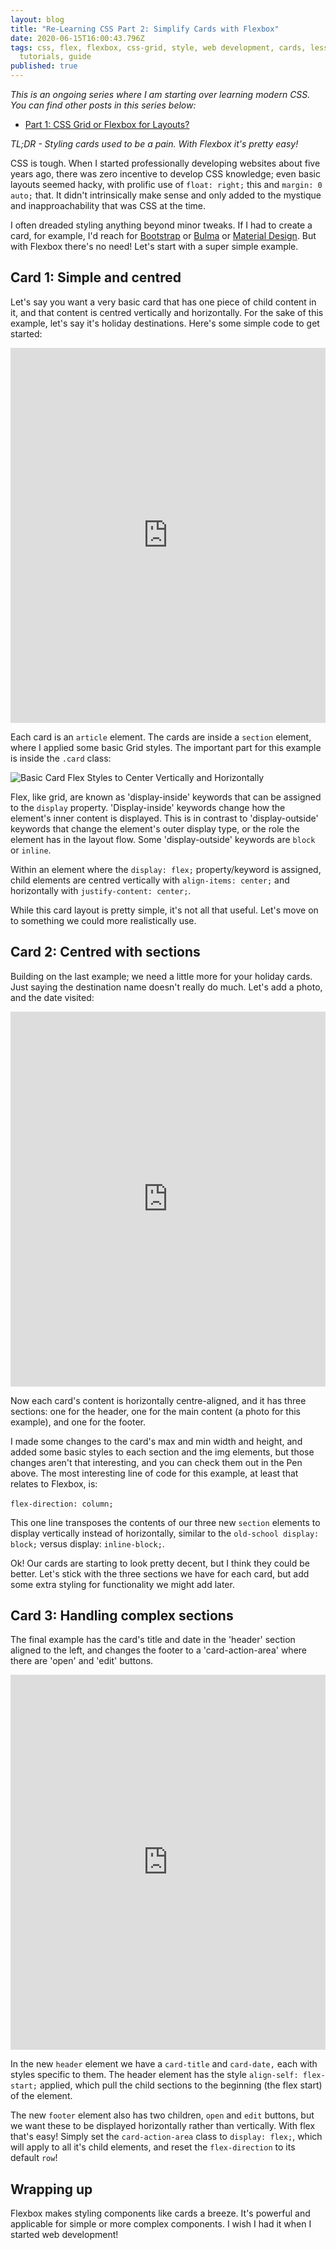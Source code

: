 ```yaml
---
layout: blog
title: "Re-Learning CSS Part 2: Simplify Cards with Flexbox"
date: 2020-06-15T16:00:43.796Z
tags: css, flex, flexbox, css-grid, style, web development, cards, lesson,
  tutorials, guide
published: true
---
```


_This is an ongoing series where I am starting over learning modern CSS. You can find other posts in this series below:_

- [Part 1: CSS Grid or Flexbox for Layouts?](https://joshuaswiss.dev/blog/re-learning-css-part-1-grid-or-flexbox)

_TL;DR - Styling cards used to be a pain. With Flexbox it's pretty easy!_

CSS is tough. When I started professionally developing websites about five years ago, there was zero incentive to develop CSS knowledge; even basic layouts seemed hacky, with prolific use of `float: right;` this and `margin: 0 auto;` that. It didn't intrinsically make sense and only added to the mystique and inapproachability that was CSS at the time.

I often dreaded styling anything beyond minor tweaks. If I had to create a card, for example, I'd reach for [Bootstrap](https://getbootstrap.com/) or [Bulma](https://bulma.io/) or [Material Design](https://getmdl.io/). But with Flexbox there's no need! Let's start with a super simple example.

## Card 1: Simple and centred

Let's say you want a very basic card that has one piece of child content in it, and that content is centred vertically and horizontally. For the sake of this example, let's say it's holiday destinations. Here's some simple code to get started:

<iframe height="600" style="width: 100%;" scrolling="no" title="Simple Centred Card" src="https://codepen.io/jswiss/embed/LYGRpRo?height=265&theme-id=dark&default-tab=css,result" frameborder="no" allowtransparency="true" allowfullscreen="true">
  See the Pen <a href='https://codepen.io/jswiss/pen/LYGRpRo'>Simple Centred Card</a> by Joshua Swiss
  (<a href='https://codepen.io/jswiss'>@jswiss</a>) on <a href='https://codepen.io'>CodePen</a>.
</iframe>

Each card is an `article` element. The cards are inside a `section` element, where I applied some basic Grid styles. The important part for this example is inside the `.card` class:

![Basic Card Flex Styles to Center Vertically and Horizontally](/uploads/basic-card-style.svg "Basic Card Flex Styles to Center Vertically and Horizontally")

Flex, like grid, are known as 'display-inside' keywords that can be assigned to the `display` property. 'Display-inside' keywords change how the element's inner content is displayed. This is in contrast to 'display-outside' keywords that change the element's outer display type, or the role the element has in the layout flow. Some 'display-outside' keywords are `block` or `inline`.

Within an element where the `display: flex;` property/keyword is assigned, child elements are centred vertically with `align-items: center;` and horizontally with `justify-content: center;`.

While this card layout is pretty simple, it's not all that useful. Let's move on to something we could more realistically use.

## Card 2: Centred with sections

Building on the last example; we need a little more for your holiday cards. Just saying the destination name doesn't really do much. Let's add a photo, and the date visited:

<iframe height="600" style="width: 100%;" scrolling="no" title="Card: Centred with Sections" src="https://codepen.io/jswiss/embed/ZEQpbNw?height=265&theme-id=dark&default-tab=html,result" frameborder="no" allowtransparency="true" allowfullscreen="true">
  See the Pen <a href='https://codepen.io/jswiss/pen/ZEQpbNw'>Card: Centred with Sections</a> by Joshua Swiss
  (<a href='https://codepen.io/jswiss'>@jswiss</a>) on <a href='https://codepen.io'>CodePen</a>.
</iframe>

Now each card's content is horizontally centre-aligned, and it has three sections: one for the header, one for the main content (a photo for this example), and one for the footer.

I made some changes to the card's max and min width and height, and added some basic styles to each section and the img elements, but those changes aren't that interesting, and you can check them out in the Pen above. The most interesting line of code for this example, at least that relates to Flexbox, is:\
\
`flex-direction: column;`

This one line transposes the contents of our three new `section` elements to display vertically instead of horizontally, similar to the `old-school display: block;` versus display: `inline-block;`.

Ok! Our cards are starting to look pretty decent, but I think they could be better. Let's stick with the three sections we have for each card, but add some extra styling for functionality we might add later.

## Card 3: Handling complex sections

The final example has the card's title and date in the 'header' section aligned to the left, and changes the footer to a 'card-action-area' where there are 'open' and 'edit' buttons.

<iframe height="600" style="width: 100%;" scrolling="no" title="Cards with complex sections" src="https://codepen.io/jswiss/embed/ZEQpWWp?height=611&theme-id=dark&default-tab=css,result" frameborder="no" allowtransparency="true" allowfullscreen="true">
  See the Pen <a href='https://codepen.io/jswiss/pen/ZEQpWWp'>Cards with complex sections</a> by Joshua Swiss
  (<a href='https://codepen.io/jswiss'>@jswiss</a>) on <a href='https://codepen.io'>CodePen</a>.
</iframe>

In the new `header` element we have a `card-title` and `card-date,` each with styles specific to them. The header element has the style `align-self: flex-start;` applied, which pull the child sections to the beginning (the flex start) of the element.

The new `footer` element also has two children, `open` and `edit` buttons, but we want these to be displayed horizontally rather than vertically. With flex that's easy! Simply set the `card-action-area` class to `display: flex;`, which will apply to all it's child elements, and reset the `flex-direction` to its default `row`!

## Wrapping up

Flexbox makes styling components like cards a breeze. It's powerful and applicable for simple or more complex components. I wish I had it when I started web development!
